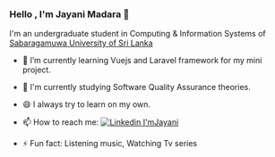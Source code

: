 ### Hello , I'm Jayani Madara 👋

I'm an undergraduate student in Computing & Information Systems of [Sabaragamuwa University of Sri Lanka](www.sab.ac.lk)

- 🌱 I’m currently learning Vuejs and Laravel framework for my mini project.
- 🌱 I'm currently studying Software Quality Assurance theories.
- 😄 I always try to learn on my own.
- 📫 How to reach me: 
     [![Linkedin](https://i.stack.imgur.com/gVE0j.png) I'mJayani](https://www.linkedin.com/in/jayani-hettiarachchi-889a6916a)
&nbsp;
     
- ⚡ Fun fact: Listening music, Watching Tv series

